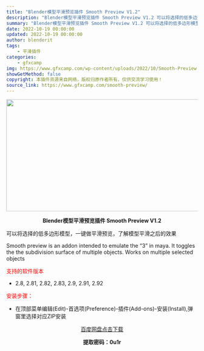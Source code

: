 ```yaml
---
title: "Blender模型平滑预览插件 Smooth Preview V1.2"
description: "Blender模型平滑预览插件 Smooth Preview V1.2 可以将选择的低多边形模型，一键做平滑预览，了解模型平滑之后的效果 Smooth preview is an addon inte..."
summary: "Blender模型平滑预览插件 Smooth Preview V1.2 可以将选择的低多边形模型，一键做平滑预览，了解模型平滑之后的效果 Smooth preview is an addon inte..."
date: 2022-10-19 00:00:00
updated: 2022-10-19 00:00:00
author: blenderit
tags: 
    - 平滑插件
categories:
    - gfxcamp
img: https://www.gfxcamp.com/wp-content/uploads/2022/10/Smooth-Preview.jpg
showGetMethod: false
copyright: 本插件资源来自网络，版权归原作者所有，仅供交流学习使用！
source_link: https://www.gfxcamp.com/smooth-preview/
---
```

<div><p><img decoding="async" class="aligncenter size-full wp-image-107615" src="https://www.gfxcamp.com/wp-content/uploads/2022/10/Smooth-Preview.jpg" data-src="https://www.gfxcamp.com/wp-content/uploads/2022/10/Smooth-Preview.jpg" alt="" width="590" height="295" data-srcset="https://www.gfxcamp.com/wp-content/uploads/2022/10/Smooth-Preview.jpg 590w, https://www.gfxcamp.com/wp-content/uploads/2022/10/Smooth-Preview-150x75.jpg 150w" data-sizes="(max-width: 590px) 100vw, 590px"></p><p style="text-align: center;"><strong>Blender模型平滑预览插件 Smooth Preview V1.2</strong></p><p>可以将选择的低多边形模型，一键做平滑预览，了解模型平滑之后的效果</p><p>Smooth preview is an addon intended to emulate the “3” in maya. It toggles the the subdivision surface of multiple objects. Works on multiple selected objects</p><p><span style="color: #ff0000;">支持的软件版本</span></p><ul>
<li>2.8, 2.81, 2.82, 2.83, 2.9, 2.91, 2.92</li>
</ul><p><span style="color: #ff0000;">安装步骤：</span></p><ul>
<li>在顶部菜单编辑(Edit)-首选项(Preference)-插件(Add-ons)-安装(Install),弹窗里选择对应ZIP安装</li>
</ul><p style="text-align: center;"><a class="maxbutton-3 maxbutton maxbutton-baidu" target="_blank" rel="noopener" href="https://pan.baidu.com/s/1AxFr4w9opcSo1xw9EooPJw?pwd=0u1r"><span class="mb-text">百度网盘点击下载</span></a></p><p style="text-align: center;"><strong>提取密码：0u1r</strong></p></div>